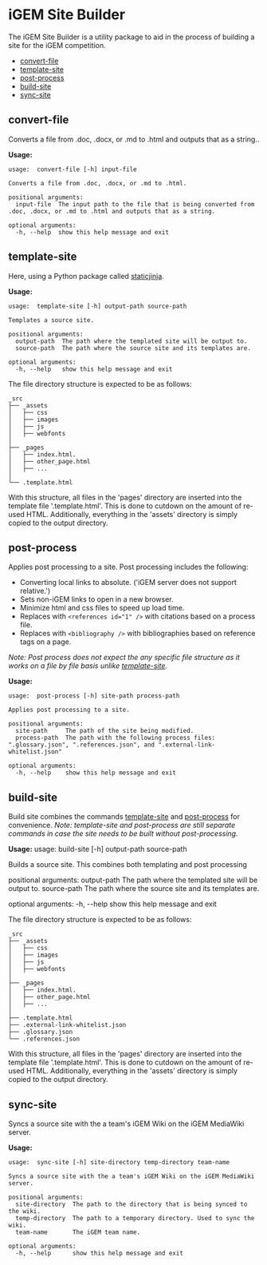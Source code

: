 # iGEM Site Builder
The iGEM Site Builder is a utility package to aid in the process of building a site for the iGEM competition.

- [convert-file](#convert-file)
- [template-site](#template-site)
- [post-process](#post-process)
- [build-site](#build-site)
- [sync-site](#sync-site)

## convert-file
Converts a file from .doc, .docx, or .md to .html and outputs that as a string..

**Usage:**
```
usage:  convert-file [-h] input-file

Converts a file from .doc, .docx, or .md to .html.

positional arguments:
  input-file  The input path to the file that is being converted from .doc, .docx, or .md to .html and outputs that as a string.

optional arguments:
  -h, --help  show this help message and exit
```

## template-site
Here, using a Python package called [staticjinja](https://github.com/staticjinja/staticjinja).

**Usage:**
```
usage:  template-site [-h] output-path source-path

Templates a source site.

positional arguments:
  output-path  The path where the templated site will be output to.
  source-path  The path where the source site and its templates are.

optional arguments:
  -h, --help   show this help message and exit
```

The file directory structure is expected to be as follows:
```
_src
├── _assets
│   ├── css
│   ├── images  
│   ├── js
│   ├── webfonts 
│
├── _pages
│   ├── index.html.
│   ├── other_page.html
│   ├── ...
│
└── .template.html
```
With this structure, all files in the 'pages' directory are inserted into the template file '.template.html'. This is done to cutdown on the amount of re-used HTML. Additionally, everything in the 'assets' directory is simply copied to the output directory.

## post-process
Applies post processing to a site. Post processing includes the following:
- Converting local links to absolute. ('iGEM server does not support relative.')
- Sets non-iGEM links to open in a new browser.
- Minimize html and css files to speed up load time.
- Replaces with `<references id="1" />` with citations based on a process file.
- Replaces with `<bibliography />` with bibliographies based on reference tags on a page.

*Note: Post process does not expect the any specific file structure as it works on a file by file basis unlike [template-site](#template-site).*

**Usage:**
```
usage:  post-process [-h] site-path process-path

Applies post processing to a site.

positional arguments:
  site-path     The path of the site being modified.
  process-path  The path with the following process files: ".glossary.json", ".references.json", and ".external-link-whitelist.json"

optional arguments:
  -h, --help    show this help message and exit
```

## build-site
Build site combines the commands [template-site](#template-site) and [post-process](#post-process) for convenience.
*Note: template-site and post-process are still separate commands in case the site needs to be built without post-processing.*

**Usage:**
usage:  build-site [-h] output-path source-path

Builds a source site. This combines both templating and post processing

positional arguments:
  output-path  The path where the templated site will be output to.
  source-path  The path where the source site and its templates are.

optional arguments:
  -h, --help   show this help message and exit

The file directory structure is expected to be as follows:
```
_src
├── _assets
│   ├── css
│   ├── images  
│   ├── js
│   ├── webfonts 
│
├── _pages
│   ├── index.html.
│   ├── other_page.html
│   ├── ...
│
├── .template.html
├── .external-link-whitelist.json
├── .glossary.json
└── .references.json
```
With this structure, all files in the 'pages' directory are inserted into the template file '.template.html'. This is done to cutdown on the amount of re-used HTML. Additionally, everything in the 'assets' directory is simply copied to the output directory.

## sync-site
Syncs a source site with the a team's iGEM Wiki on the iGEM MediaWiki server.

**Usage:**
```
usage:  sync-site [-h] site-directory temp-directory team-name

Syncs a source site with the a team's iGEM Wiki on the iGEM MediaWiki server.

positional arguments:
  site-directory  The path to the directory that is being synced to the wiki.
  temp-directory  The path to a temporary directory. Used to sync the wiki.
  team-name       The iGEM team name.

optional arguments:
  -h, --help      show this help message and exit
```